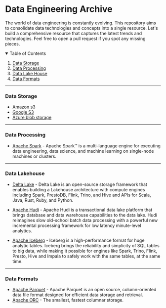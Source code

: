 # Data Engineering Archive
The world of data engineering is constantly evolving. This repository aims to consolidate data technologies and concepts into a single resource. Let's build a comprehensive resource that captures the latest trends and technologies. Feel free to open a pull request if you spot any missing pieces.


<details open>
  <summary>Table of Contents</summary>

  1. [Data Storage](#data-storage)
  2. [Data Processing](#data-processing)
  3. [Data Lake House](#data-lakehouse)
  3. [Data Formats](#data-formats)
  
</details>


--------------------------------------------------------
### Data Storage

* [Amazon s3](https://aws.amazon.com/pm/serv-s3/)
* [Google S3](https://cloud.google.com/storage/?hl=en)
* [Azure blob storage](https://azure.microsoft.com/en-us/products/storage/blobs)

--------------------------------------------------------
### Data Processing

* [Apache Spark](https://spark.apache.org/) - Apache Spark™ is a multi-language engine for executing data engineering, data science, and machine learning on single-node machines or clusters.


---------------------------------------------------------
### Data Lakehouse

* [Delta Lake](https://delta.io/) - Delta Lake is an open-source storage framework that enables building a Lakehouse architecture with compute engines including Spark, PrestoDB, Flink, Trino, and Hive and APIs for Scala, Java, Rust, Ruby, and Python.

* [Apache Hudi](https://hudi.apache.org/) - Apache Hudi is a transactional data lake platform that brings database and data warehouse capabilities to the data lake. Hudi reimagines slow old-school batch data processing with a powerful new incremental processing framework for low latency minute-level analytics.

* [Apache Iceberg](https://iceberg.apache.org/) -
Iceberg is a high-performance format for huge analytic tables. Iceberg brings the reliability and simplicity of SQL tables to big data, while making it possible for engines like Spark, Trino, Flink, Presto, Hive and Impala to safely work with the same tables, at the same time.

--------------------------------------------------------
### Data Formats

* [Apache Parquet](https://parquet.apache.org/) - Apache Parquet is an open source, column-oriented data file format designed for efficient data storage and retrieval.
* [Apache ORC](https://orc.apache.org/) - The smallest, fastest columnar storage.